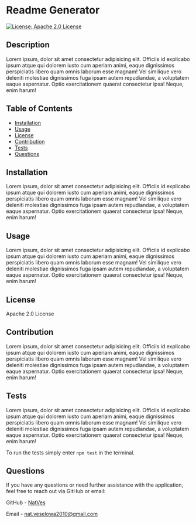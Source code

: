 # Readme Generator

  [![License: Apache 2.0 License](https://img.shields.io/badge/License-Apache_2.0-blue.svg)](https://opensource.org/licenses/Apache-2.0)
  
  ## Description

  Lorem ipsum, dolor sit amet consectetur adipisicing elit. Officiis id explicabo ipsum atque qui dolorem iusto cum aperiam animi, eaque dignissimos perspiciatis libero quam omnis laborum esse magnam! Vel similique vero deleniti molestiae dignissimos fuga ipsam autem repudiandae, a voluptatem eaque aspernatur. Optio exercitationem quaerat consectetur ipsa! Neque, enim harum!

  ## Table of Contents

  - [Installation](#installation)
  - [Usage](#usage)
  - [License](#license)
  - [Contribution](#contribution)
  - [Tests](#tests)
  - [Questions](#questions)

  ## Installation

  Lorem ipsum, dolor sit amet consectetur adipisicing elit. Officiis id explicabo ipsum atque qui dolorem iusto cum aperiam animi, eaque dignissimos perspiciatis libero quam omnis laborum esse magnam! Vel similique vero deleniti molestiae dignissimos fuga ipsam autem repudiandae, a voluptatem eaque aspernatur. Optio exercitationem quaerat consectetur ipsa! Neque, enim harum!

  ## Usage

  Lorem ipsum, dolor sit amet consectetur adipisicing elit. Officiis id explicabo ipsum atque qui dolorem iusto cum aperiam animi, eaque dignissimos perspiciatis libero quam omnis laborum esse magnam! Vel similique vero deleniti molestiae dignissimos fuga ipsam autem repudiandae, a voluptatem eaque aspernatur. Optio exercitationem quaerat consectetur ipsa! Neque, enim harum!

  ## License

  Apache 2.0 License

  ## Contribution

  Lorem ipsum, dolor sit amet consectetur adipisicing elit. Officiis id explicabo ipsum atque qui dolorem iusto cum aperiam animi, eaque dignissimos perspiciatis libero quam omnis laborum esse magnam! Vel similique vero deleniti molestiae dignissimos fuga ipsam autem repudiandae, a voluptatem eaque aspernatur. Optio exercitationem quaerat consectetur ipsa! Neque, enim harum!

  ## Tests

  Lorem ipsum, dolor sit amet consectetur adipisicing elit. Officiis id explicabo ipsum atque qui dolorem iusto cum aperiam animi, eaque dignissimos perspiciatis libero quam omnis laborum esse magnam! Vel similique vero deleniti molestiae dignissimos fuga ipsam autem repudiandae, a voluptatem eaque aspernatur. Optio exercitationem quaerat consectetur ipsa! Neque, enim harum!

  To run the tests simply enter `npm test` in the terminal.

  ## Questions

  If you have any questions or need further assistance with the application, feel free to reach out via GitHub or email:

  GitHub - [NatVes](https://github.com/NatVes)

  Email - [nat.veselowa2010@gmail.com](mailto:nat.veselowa2010@gmail.com)